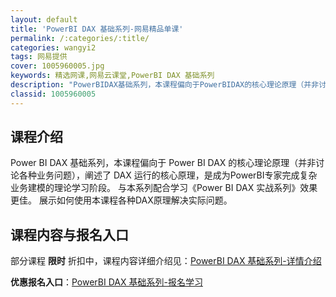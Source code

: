 ```yaml
---
layout: default
title: 'PowerBI DAX 基础系列-网易精品单课'
permalink: /:categories/:title/
categories: wangyi2
tags: 网易提供
cover: 1005960005.jpg
keywords: 精选网课,网易云课堂,PowerBI DAX 基础系列
description: "PowerBIDAX基础系列，本课程偏向于PowerBIDAX的核心理论原理（并非讨论各种业务问题），阐述了DAX运行的核心原理，是成为PowerBI专家完成复杂业务建模的理论学习阶段。与本"
classid: 1005960005
---
```


## 课程介绍

Power BI DAX 基础系列，本课程偏向于 Power BI DAX 的核心理论原理（并非讨论各种业务问题），阐述了 DAX 运行的核心原理，是成为PowerBI专家完成复杂业务建模的理论学习阶段。
与本系列配合学习《Power BI DAX 实战系列》效果更佳。
展示如何使用本课程各种DAX原理解决实际问题。

## 课程内容与报名入口

部分课程 **限时** 折扣中，课程内容详细介绍见：[PowerBI DAX 基础系列-详情介绍](https://study.163.com/course/introduction/1005960005.htm?share=1&shareId=1025206652&utm_campaign=share&utm_medium=iphoneShare&utm_source=&utm_u=1025206652)

**优惠报名入口**：[PowerBI DAX 基础系列-报名学习](https://study.163.com/course/introduction/1005960005.htm?share=1&shareId=1025206652&utm_campaign=share&utm_medium=iphoneShare&utm_source=&utm_u=1025206652)

